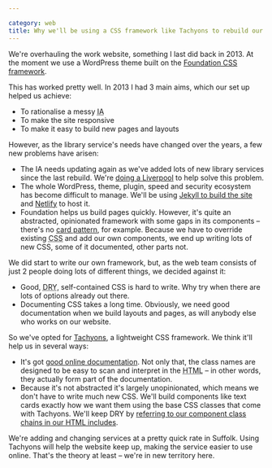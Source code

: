```yaml
---

category: web
title: Why we'll be using a CSS framework like Tachyons to rebuild our website
---
```


We're overhauling the work website, something I last did back in 2013. At the moment we use a WordPress theme built on the [Foundation CSS framework](http://foundation.zurb.com).

This has worked pretty well. In 2013 I had 3 main aims, which our set up helped us achieve:

- To rationalise a messy <abbr title="Information Architecture">IA</abbr>
- To make the site responsive
- To make it easy to build new pages and layouts

However, as the library service's needs have changed over the years, a few new problems have arisen:

- The IA needs updating again as we've added lots of new library services since the last rebuild. We're [doing a Liverpool](/2016/04/doing-a-liverpool/) to help solve this problem.
- The whole WordPress, theme, plugin, speed and security ecosystem has become difficult to manage. We'll be using [Jekyll to build the site](/2016/03/library-website-jekyll/) and [Netlify](https://netlify.com) to host it.
- Foundation helps us build pages quickly. However, it's quite an abstracted, opinionated framework with some gaps in its components &#8211; there's no [card pattern](http://tachyons.io/components/collections/text-card/index.html), for example. Because we have to override existing <abbr title="Cacading Style Sheets">CSS</abbr> and add our own components, we end up writing lots of new CSS, some of it documented, other parts not.

We did start to write our own framework, but, as the web team consists of just 2 people doing lots of different things, we decided against it:

- Good, <abbr title="Do not repeat yourself">DRY</abbr>, self-contained CSS is hard to write. Why try when there are lots of options already out there.
- Documenting CSS takes a long time. Obviously, we need good documentation when we build layouts and pages, as will anybody else who works on our website.

So we've opted for [Tachyons](http://tachyons.io), a lightweight CSS framework. We think it'll help us in several ways:

- It's got [good online documentation](http://tachyons.io/docs). Not only that, the class names are designed to be easy to scan and interpret in the <abbr title="HyperText Markup Language">HTML</abbr> &#8211; in other words, they actually form part of the documentation.
- Because it's not abstracted it's largely unopinionated, which means we don't have to write much new CSS. We'll build components like text cards exactly how we want them using the base CSS classes that come with Tachyons. We'll keep DRY by [referring to our component class chains in our HTML includes](/2016/04/tachyons-keeping-html-dry/).

We're adding and changing services at a pretty quick rate in Suffolk. Using Tachyons will help the website keep up, making the service easier to use online. That's the theory at least &#8211; we're in new territory here.
